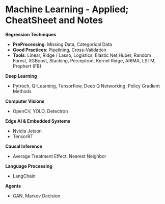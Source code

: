 # Machine Learning - Applied; CheatSheet and Notes

**Regression Techniques**
- **PreProcessing**: Missing Data, Categorical Data
- **Good Practices**: Pipelining, Cross-Validation
- **Tools**: Linear, Ridge / Lasso, Logistics, Elastic Net,Huber, Random Forest, XGBoost, Stacking, Perceptron, Kernel Ridge, ARIMA,  LSTM, Prophert (FB)

**Deep Learning**
- Pytroch, Q-Learning, Tensorflow, Deep Q Networking, Policy Gradient Methods
  
**Computer Visions**
- OpenCV, YOLO, Detectron

**Edge AI & Embedded Systems**
- Nvidia Jetson
- TensorRT
  
**Causal Inference**
- Average Treatment Effect, Nearest Neighbor
  
**Language Processing**
- LangChain

**Agents**
- GAN, Markov Decision
